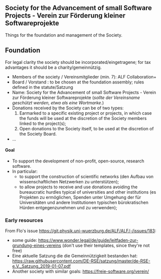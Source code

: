 Society for the Advancement of small Software Projects - Verein zur Förderung kleiner Softwareprojekte
---

Things for the foundation and management of the Society.


Foundation
---

For legal clarity the society should be incorporated/eingetragene; for tax advantages it should be a charity/gemeinnützig.

* Members of the society / Vereinsmitglieder (min. 7): ALF Collaboration+
* Board / Vorstand : to be chosen at the foundation assembly; rules defined in the statute/Satzung
* Name: Society for the Advancement of small Software Projects - Verein zur Förderung kleiner Softwareprojekte (_sollte der Vereinsname geschützt werden, etwa als eine Wortmarke._)
* Donations received by the Society can be of two types:
  1. Earmarked to a specific existing project or projects, in which case the funds will be used at the discretion of the Society members linked to the project(s);
  2. Open donations to the Society itself, to be used at the discretion of the Society Board.
* ...

#### Goal
- To support the development of non-profit, open-source, research software.
- In particular:
   - to support the construction of scientific networks (den Aufbau von wissenschaftlichen Netzwerken zu unterstützen);
   - to allow projects to receive and use donations avoiding the bureaucratic hurdles typical of universities and other institutions (es Projekten zu ermöglichen, Spenden unter Umgehung der für Universitäten und andere Institutionen typischen bürokratischen Hürden entgegenzunehmen und zu verwenden);


### Early resources

From Flo's issue https://git.physik.uni-wuerzburg.de/ALF/ALF/-/issues/183:
- some guide: https://www.wonder.legal/de/guide/leitfaden-zur-grundung-eines-vereins (don't use their templates, since they're not free)
- Eine aktuelle Satzung die die Gemeinnützigkeit bestanden hat: https://raw.githubusercontent.com/DE-RSE/satzung/master/de-RSE-e.V._Satzung_2019-01-07.pdf
- Another society with similar goals: https://freie-software.org/verein/
